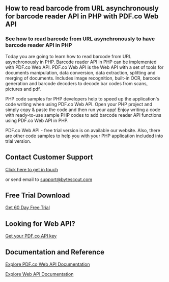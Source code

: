 ## How to read barcode from URL asynchronously for barcode reader API in PHP with PDF.co Web API

### See how to read barcode from URL asynchronously to have barcode reader API in PHP

Today you are going to learn how to read barcode from URL asynchronously in PHP. Barcode reader API in PHP can be implemented with PDF.co Web API. PDF.co Web API is the Web API with a set of tools for documents manipulation, data conversion, data extraction, splitting and merging of documents. Includes image recognition, built-in OCR, barcode generation and barcode decoders to decode bar codes from scans, pictures and pdf.

PHP code samples for PHP developers help to speed up the application's code writing when using PDF.co Web API. Open your PHP project and simply copy & paste the code and then run your app! Enjoy writing a code with ready-to-use sample PHP codes to add barcode reader API functions using PDF.co Web API in PHP.

PDF.co Web API - free trial version is on available our website. Also, there are other code samples to help you with your PHP application included into trial version.

## Contact Customer Support

[Click here to get in touch](https://bytescout.zendesk.com/hc/en-us/requests/new?subject=PDF.co%20Web%20API%20Question)

or send email to [support@bytescout.com](mailto:support@bytescout.com?subject=PDF.co%20Web%20API%20Question) 

## Free Trial Download

[Get 60 Day Free Trial](https://bytescout.com/download/web-installer?utm_source=github-readme)

## Looking for Web API? 

[Get your PDF.co API key](https://pdf.co/documentation/api?utm_source=github-readme)

## Documentation and Reference

[Explore PDF.co Web API Documentation](https://bytescout.com/documentation/index.html?utm_source=github-readme)

[Explore Web API Documentation](https://pdf.co/documentation/api?utm_source=github-readme)